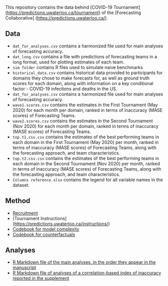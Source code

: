 This repository contains the data behind [COVID-19 Tournament] (https://predictions.uwaterloo.ca/tournament) of the [Forecasting Collaborative] (https://predictions.uwaterloo.ca/).

## Data

* `dat_for_analyses.csv` contains a harmonized file used for main analyses of forecasting accuracy.
* `dat_long.csv` contains a file with predictions of forecasting teams in a long format, used for plotting estimates of each team.
* `sim folder` contains R files used to simulate naive benchmarks
* `historical_data.csv` contains historical data provided to participants for domains they chose to make forecasts for, as well as ground truth scores for each domain, along with information on a key conditional factor - COVID-19 infections and deaths in the US.
* `dat_for_analyses.csv` contains a harmonized file used for main analyses of forecasting accuracy.
* `wave1.scores.csv` contains the estimates in the First Tournament (May 2020) for each month per domain, ranked in terms of inaccuracy (MASE scores) of Forecasting Teams.
* `wave2.scores.csv` contains the estimates in the Second Tournament (Nov 2020) for each month per domain, ranked in terms of inaccuracy (MASE scores) of Forecasting Teams.
* `top.t1.csv.csv` contains the estimates of the best performing teams in each domain in the First Tournament (May 2020) per month, ranked in terms of inaccuracy (MASE scores) of Forecasting Teams, along with the forecasting approach, and team characteristics.
* `top.t2.csv.csv` contains the estimates of the best performing teams in each domain in the Second Tournament (Nov 2020) per month, ranked in terms of inaccuracy (MASE scores) of Forecasting Teams, along with the forecasting approach, and team characteristics.
* `Columns reference.xlsx` contains the legend for all variable names in the dataset.

## Method

* [Recruitment](https://predictions.uwaterloo.ca/tournament/)
* [Tournament Instructions] (https://predictions.uwaterloo.ca/instructions/)
* [Codebook for model complexity](https://github.com/grossmania/Forecasting-Tournament/blob/main/ModelType+ComplexityCodebook_2020-07-21-MTG-LT-57.docx?raw=true)
* [Codebook for counterfactuals](https://github.com/grossmania/Forecasting-Tournament/blob/main/TournamentCounterfactualWorldviewCodebook_2021-07-12.docx?raw=true)


## Analyses

* [R Markdown file of the main analyses, in the order they appear in the manuscript](https://github.com/grossmania/Forecasting-Tournament/blob/8db528c9055e227d7258d1fdcf836398f9f3d09e/Wave%201+2%20Analyses%20FINAL%20FOR%20MANUSCRIPT.Rmd)
* [R Markdown file of analyses of a correlation-based index of inaccuracy reported in the supplement](https://grossmania.github.io/wac/wac_analyses.html#descriptives)

